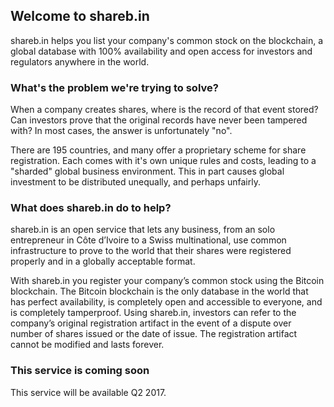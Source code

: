 ## Welcome to shareb.in 

shareb.in helps you list your company's common stock on the blockchain, a global database with 100% availability and open access for investors and regulators anywhere in the world.

### What's the problem we're trying to solve?

When a company creates shares, where is the record of that event stored? Can investors prove that the original records have never been tampered with? In most cases, the answer is unfortunately "no". 

There are 195 countries, and many offer a proprietary scheme for share registration. Each comes with it's own unique rules and costs, leading to a "sharded" global business environment. This in part causes global investment to be distributed unequally, and perhaps unfairly.

### What does shareb.in do to help?

shareb.in is an open service that lets any business, from an solo entrepreneur in Côte d’Ivoire to a Swiss multinational, use common infrastructure to prove to the world that their shares were registered properly and in a globally acceptable format. 

With shareb.in you register your company’s common stock using the Bitcoin blockchain. The Bitcoin blockchain is the only database in the world that has perfect availability, is completely open and accessible to everyone, and is completely tamperproof. Using shareb.in, investors can refer to the company’s original registration artifact in the event of a dispute over number of shares issued or the date of issue. The registration artifact cannot be modified and lasts forever. 


### This service is coming soon

This service will be available Q2 2017. 
